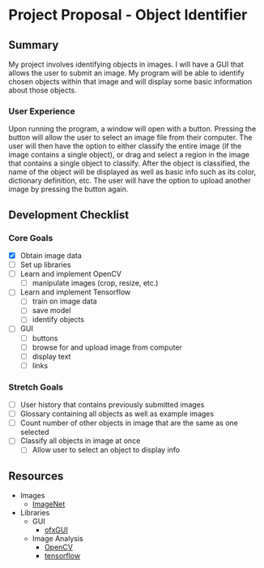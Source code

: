 # Project Proposal - Object Identifier

## Summary

My project involves identifying objects in images. I will have a GUI that allows
the user to submit an image. My program will be able to identify chosen objects 
within that image and will display some basic information about those objects.

### User Experience

Upon running the program, a window will open with a button. Pressing the button 
will allow the user to select an image file from their computer. The user will 
then have the option to either classify the entire image (if the image contains 
a single object), or drag and select a region in the image that contains a single
object to classify. After the object is classified, the name of the object will 
be displayed as well as basic info such as its color, dictionary definition, etc.
The user will have the option to upload another image by pressing the button 
again.

## Development Checklist

### Core Goals
- [x] Obtain image data
- [ ] Set up libraries
- [ ] Learn and implement OpenCV
	- [ ] manipulate images (crop, resize, etc.)
- [ ] Learn and implement Tensorflow
	- [ ] train on image data
	- [ ] save model
	- [ ] identify objects
- [ ] GUI
	- [ ] buttons
	- [ ] browse for and upload image from computer
	- [ ] display text
	- [ ] links

### Stretch Goals
- [ ] User history that contains previously submitted images
- [ ] Glossary containing all objects as well as example images
- [ ] Count number of other objects in image that are the same as one selected
- [ ] Classify all objects in image at once
	- [ ] Allow user to select an object to display info

## Resources

- Images
	- [ImageNet](http://image-net.org/)
- Libraries
	- GUI
		- [ofxGUI](https://openframeworks.cc/documentation/ofxGui/)
	- Image Analysis
		- [OpenCV](https://opencv.org/)
		- [tensorflow](https://www.tensorflow.org/)
